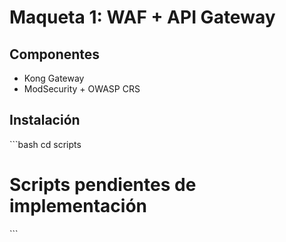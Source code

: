 # Maqueta 1: WAF + API Gateway

## Componentes

- Kong Gateway
- ModSecurity + OWASP CRS

## Instalación

\`\`\`bash
cd scripts
# Scripts pendientes de implementación
\`\`\`
